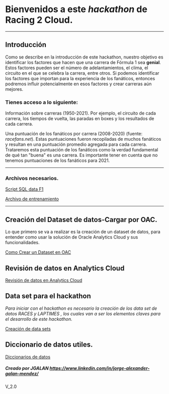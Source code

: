 # Bienvenidos a este *hackathon* de Racing 2 Cloud.

---

## Introducción

Como se describe en la introducción de este hackathon, nuestro objetivo es identificar los factores que hacen que una carrera de Fórmula 1 sea **genial**. Estos factores pueden ser el número de adelantamientos, el clima, el circuito en el que se celebra la carrera, entre otros. Si podemos identificar los factores que importan para la experiencia de los fanáticos, entonces podremos influir potencialmente en esos factores y crear carreras aún mejores.

### Tienes acceso a lo siguiente:

Información sobre carreras (1950-2021). Por ejemplo, el circuito de cada carrera, los tiempos de vuelta, las paradas en boxes y los resultados de cada carrera.

Una puntuación de los fanáticos por carrera (2008-2020) (fuente: _racefans.net_). Estas puntuaciones fueron recopiladas de muchos fanáticos y resultan en una puntuación promedio agregada para cada carrera. Trataremos esta puntuación de los fanáticos como la verdad fundamental de qué tan "buena" es una carrera. Es importante tener en cuenta que no tenemos puntuaciones de los fanáticos para 2021.

---

### Archivos necesarios.


[Script SQL data F1](opt/HackathonScript-redbull-create-user_V3.sql)

[Archivo de entrenamiento](opt/A_ordersalesdata.xlsx)

---


## Creación del Dataset de datos-Cargar por OAC.

Lo que primero se va a realizar es la creación de un dataset de datos, para entender como usar la solución de Oracle Analytics Cloud y sus funcionalidades.

[Como Crear un Dataset en OAC](Crear_Dataset_Excel.md)


## Revisión de datos en Analytics Cloud

[Revisión de datos en Analytics Cloud](AnalisisDatos.md)

## Data set para el hackathon

_Para iniciar con el hackathon es necesario la creación de los data set de datos RACES y LAPTIMES , los cuales van a ser los elementos claves para el desarrollo de este hackathon._


[Creación de data sets](Hackathon_datasets.md)


## Diccionario de datos utiles.


[Diccionarios de datos ](Diccionarios.md)




##### Creado por JGALAN https://www.linkedin.com/in/jorge-alexander-galan-mendez/
V_2.0